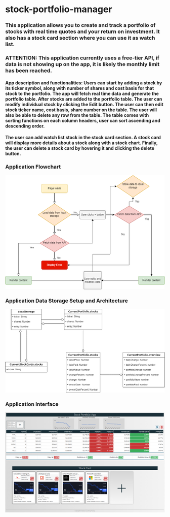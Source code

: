 # stock-portfolio-manager

### This application allows you to create and track a portfolio of stocks with real time quotes and your return on investment. It also has a stock card section where you can use it as watch list.

### ATTENTION: This application currently uses a free-tier API, if data is not showing up on the app, it is likely the monthly limit has been reached.

#### App description and functionalities: Users can start by adding a stock by its ticker symbol, along with number of shares and cost basis for that stock to the portfolio. The app will fetch real time data and generate the portfolio table. After stocks are added to the portfolio table. The user can modify individual stock by clicking the Edit button. The user can then edit stock ticker name, cost basis, share number on the table. The user will also be able to delete any row from the table. The table comes with sorting functions on each column headers, user can sort ascending and descending order.

#### The user can add watch list stock in the stock card section. A stock card will display more details about a stock along with a stock chart. Finally, the user can delete a stock card by hovering it and clicking the delete button.

### Application Flowchart

![](Program_Flowchart.png)

### Application Data Storage Setup and Architecture

![](Program_Data_Storage_Architecture.png)

### Application Interface

![](Application_Interface.png)
